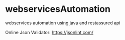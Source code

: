 # webservicesAutomation
webservices automation using java and restassured api

Online Json Validator: https://jsonlint.com/
